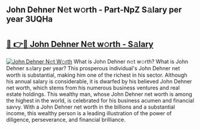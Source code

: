 ## John Dehner N𝚎t w𝚘rth - Part-NpZ S𝚊lary per year 3UQHa

# <h2><a href="http://gc58xn.nevu.top/?p=John+Dehner">🔗 👉🔴 John Dehner N𝚎t w𝚘rth - S𝚊lary</a></h2>

[![John Dehner N𝚎t W𝚘rth](https://i.imgur.com/Oavwk0R.jpeg)](http://gc58xn.nevu.top/?p=John+Dehner)
What is John Dehner n𝚎t w𝚘rth? What is John Dehner s𝚊lary per year?
This prosperous individual's John Dehner net worth is substantial, making him one of the richest in his sector. Although his annual salary is considerable, it is dwarfed by his believed John Dehner net worth, which stems from his numerous business ventures and real estate holdings. This wealthy man, whose John Dehner net worth is among the highest in the world, is celebrated for his business acumen and financial savvy. With a John Dehner net worth in the billions and a substantial income, this wealthy person is a leading illustration of the power of diligence, perseverance, and financial brilliance.
